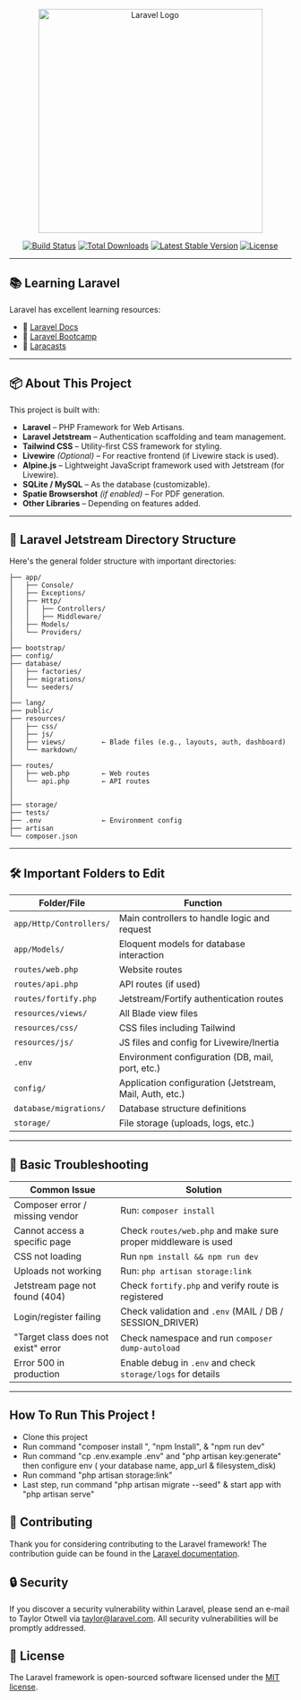 <p align="center">
  <a href="https://laravel.com" target="_blank">
    <img src="https://raw.githubusercontent.com/laravel/art/master/logo-lockup/5%20SVG/2%20CMYK/1%20Full%20Color/laravel-logolockup-cmyk-red.svg" width="400" alt="Laravel Logo">
  </a>
</p>

<p align="center">
  <a href="https://github.com/laravel/framework/actions"><img src="https://github.com/laravel/framework/workflows/tests/badge.svg" alt="Build Status"></a>
  <a href="https://packagist.org/packages/laravel/framework"><img src="https://img.shields.io/packagist/dt/laravel/framework" alt="Total Downloads"></a>
  <a href="https://packagist.org/packages/laravel/framework"><img src="https://img.shields.io/packagist/v/laravel/framework" alt="Latest Stable Version"></a>
  <a href="https://packagist.org/packages/laravel/framework"><img src="https://img.shields.io/packagist/l/laravel/framework" alt="License"></a>
</p>

---

## 📚 Learning Laravel

Laravel has excellent learning resources:

- 📖 [Laravel Docs](https://laravel.com/docs)
- 🧪 [Laravel Bootcamp](https://bootcamp.laravel.com)
- 🎥 [Laracasts](https://laracasts.com)

---


## 📦 About This Project

This project is built with:

- **Laravel** – PHP Framework for Web Artisans.
- **Laravel Jetstream** – Authentication scaffolding and team management.
- **Tailwind CSS** – Utility-first CSS framework for styling.
- **Livewire** *(Optional)* – For reactive frontend (if Livewire stack is used).
- **Alpine.js** – Lightweight JavaScript framework used with Jetstream (for Livewire).
- **SQLite / MySQL** – As the database (customizable).
- **Spatie Browsershot** *(if enabled)* – For PDF generation.
- **Other Libraries** – Depending on features added.

---

## 📁 Laravel Jetstream Directory Structure

Here's the general folder structure with important directories:

```
├── app/
│   ├── Console/
│   ├── Exceptions/
│   ├── Http/
│   │   ├── Controllers/
│   │   ├── Middleware/
│   ├── Models/
│   └── Providers/
│
├── bootstrap/
├── config/
├── database/
│   ├── factories/
│   ├── migrations/
│   └── seeders/
│
├── lang/
├── public/
├── resources/
│   ├── css/
│   ├── js/
│   ├── views/         ← Blade files (e.g., layouts, auth, dashboard)
│   └── markdown/
│
├── routes/
│   ├── web.php        ← Web routes
│   └── api.php        ← API routes
│   
│
├── storage/
├── tests/
├── .env               ← Environment config
├── artisan
└── composer.json
```

---

## 🛠️ Important Folders to Edit

| **Folder/File**      | **Function**                                                               |
|----------------------|----------------------------------------------------------------------------|
| `app/Http/Controllers/` | Main controllers to handle logic and request                           |
| `app/Models/`         | Eloquent models for database interaction                                 |
| `routes/web.php`      | Website routes                                                           |
| `routes/api.php`      | API routes (if used)                                                     |
| `routes/fortify.php`  | Jetstream/Fortify authentication routes                                  |
| `resources/views/`    | All Blade view files                                                     |
| `resources/css/`      | CSS files including Tailwind                                             |
| `resources/js/`       | JS files and config for Livewire/Inertia                                |
| `.env`                | Environment configuration (DB, mail, port, etc.)                         |
| `config/`             | Application configuration (Jetstream, Mail, Auth, etc.)                  |
| `database/migrations/`| Database structure definitions                                           |
| `storage/`            | File storage (uploads, logs, etc.)                                       |

---

## 🧪 Basic Troubleshooting

| **Common Issue**                        | **Solution**                                                               |
|----------------------------------------|----------------------------------------------------------------------------|
| Composer error / missing vendor        | Run: `composer install`                                                   |
| Cannot access a specific page          | Check `routes/web.php` and make sure proper middleware is used            |
| CSS not loading                        | Run `npm install && npm run dev`                                          |
| Uploads not working                    | Run: `php artisan storage:link`                                           |
| Jetstream page not found (404)         | Check `fortify.php` and verify route is registered                        |
| Login/register failing                 | Check validation and `.env` (MAIL / DB / SESSION_DRIVER)                  |
| "Target class does not exist" error    | Check namespace and run `composer dump-autoload`                          |
| Error 500 in production                | Enable debug in `.env` and check `storage/logs` for details               |

---

## How To Run This Project !
- Clone this project
- Run command "composer install ", "npm Install", & "npm run dev"
- Run command "cp .env.example .env" and "php artisan key:generate" then configure env ( your database name, app_url & filesystem_disk)
- Run command "php artisan storage:link"
- Last step, run command "php artisan migrate --seed" & start app with "php artisan serve"

## 🤝 Contributing

Thank you for considering contributing to the Laravel framework! The contribution guide can be found in the [Laravel documentation](https://laravel.com/docs/contributions).

## 🔒 Security

If you discover a security vulnerability within Laravel, please send an e-mail to Taylor Otwell via [taylor@laravel.com](mailto:taylor@laravel.com). All security vulnerabilities will be promptly addressed.

## 📄 License

The Laravel framework is open-sourced software licensed under the [MIT license](https://opensource.org/licenses/MIT).
